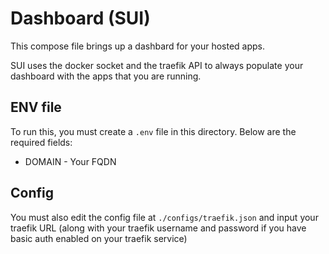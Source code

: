 # Dashboard (SUI)

This compose file brings up a dashbard for your hosted apps.

SUI uses the docker socket and the traefik API to always populate your dashboard with the apps that you are running.

## ENV file

To run this, you must create a `.env` file in this directory. Below are the required fields:

- DOMAIN - Your FQDN

## Config

You must also edit the config file at `./configs/traefik.json` and input your traefik URL (along with your traefik username and password if you have basic auth enabled on your traefik service)
